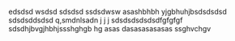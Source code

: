 edsdsd
wsdsd
sdsdsd
ssdsdwsw
asashbhbh
yjgbhuhjbsdsdsdsd
sdsdsddsdsd
q,smdnlsadn j j j
sdsdsdsdsdsdfgfgfgf
sdsdhjbvgjhbhjssshghgb hg 
asas
dasasasasasas
ssghvchgv 
